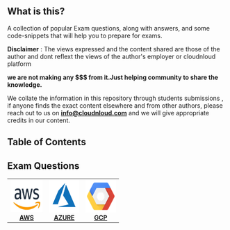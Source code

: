 
## What is this?

A collection of popular Exam questions, along with answers, and some code-snippets that will help you to prepare for exams. 


**Disclaimer** : The views expressed and the content shared are those of the author and dont reflext the views of the author's employer or cloudnloud platform

**we are not making any $$$ from it.Just helping community to share the knowledge.**

We collate the information in this repository through students submissions , if anyone finds the exact content elsewhere and from other authors, please reach out to us on **info@cloudnloud.com** and we will give appropriate credits in our content.

## Table of Contents


## Exam Questions

<!-- ALL-TOPICS-LIST:START -->
<!-- prettier-ignore-start -->
<!-- markdownlint-disable -->
<center>
<table>

  <tr>
	<td align="center"><a href="/aws/README.md"><img src="image/aws.png" width="75px;" height="75px;" alt="AWS"/><br /><b>AWS</b></a></td>
	<td align="center"><a href="/azure/README.md"><img src="images/azure.png" width="70px;" height="75px;" alt="AZURE" /><br /><b>AZURE</b></a></td>
    <td align="center"><a href="/Google/README.md"><img src="images/googlecloud.png" width="70px;" height="75px;" alt="GCP" /><br /><b>GCP</b></a></td>
    
  </tr>
  
  
</table>
</center>
<!-- markdownlint-enable -->
<!-- prettier-ignore-end -->
<!-- ALL-TOPICS-LIST:END -->
